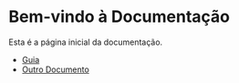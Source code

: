# Bem-vindo à Documentação

Esta é a página inicial da documentação.

- [Guia](guide.md)
- [Outro Documento](another-doc.md)